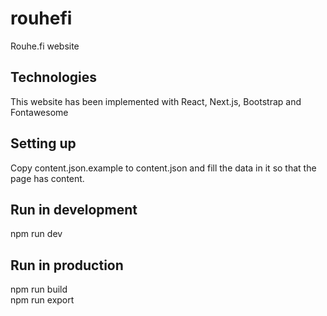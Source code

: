 # rouhefi
Rouhe.fi website

## Technologies
This website has been implemented with React, Next.js, Bootstrap and Fontawesome

## Setting up
Copy content.json.example to content.json and fill the data in it so that the page has content.

## Run in development
npm run dev

## Run in production
npm run build\
npm run export
